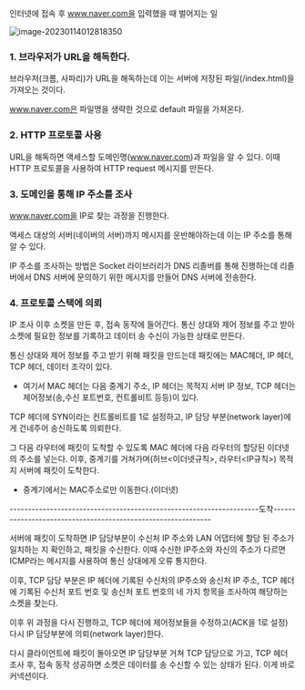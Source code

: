 인터넷에 접속 후 www.naver.com을 입력했을 때 벌어지는 일

![image-20230114012818350](C:\Users\tjdgu\AppData\Roaming\Typora\typora-user-images\image-20230114012818350.png)

### 1. 브라우저가 URL을 해독한다.

브라우저(크롬, 사파리)가 URL을 해독하는데 이는 서버에 저장된 파일(/index.html)을 가져오는 것이다.

www.naver.com은 파일명을 생략한 것으로 default 파일을 가져온다.

### 2. HTTP 프로토콜 사용

URL을 해독하면 액세스할 도메인명(www.naver.com)과 파일을 알 수 있다. 이때 HTTP 프로토콜을 사용하여 HTTP request 메시지를 만든다.

### 3. 도메인을 통해 IP 주소를 조사

www.naver.com을 IP로 찾는 과정을 진행한다.

액세스 대상의 서버(네이버의 서버)까지 메시지를 운반해야하는데 이는 IP 주소를 통해 알 수 있다.

IP 주소를 조사하는 방법은 Socket 라이브러리가 DNS 리졸버를 통해 진행하는데 리졸버에서 DNS 서버에 문의하기 위한 메시지를 만들어 DNS 서버에 전송한다.

### 4. 프로토콜 스택에 의뢰

IP 조사 이후 소켓을 만든 후, 접속 동작에 들어간다. 통신 상대와 제어 정보를 주고 받아 소켓에 필요한 정보를 기록하고 데이터 송 수신이 가능한 상태로 만든다.

통신 상대와 제어 정보를 주고 받기 위해 패킷을 만드는데 패킷에는 MAC헤더, IP 헤더, TCP 헤더, 데이터 조각이 있다. 

- 여기서 MAC 헤더는 다음 중계기 주소, IP 헤더는 목적지 서버 IP 정보, TCP 헤더는 제어정보(송,수신 포트번호, 컨트롤비트 등등)이 있다.

TCP 헤더에 SYN이라는 컨트롤비트를 1로 설정하고, IP 담당 부분(network layer)에게 건네주어 송신하도록 의뢰한다.

그 다음 라우터에 패킷이 도착할 수 있도록 MAC 헤더에 다음 라우터의 할당된 이더넷의 주소를 넣는다. 이후, 중계기를 거쳐가며(허브<이더넷규칙>, 라우터<IP규칙>) 목적지 서버에 패킷이 도착한다.

- 중계기에서는 MAC주소로만 이동한다.(이더넷)

--------------------------------------------------------------------도착-------------------------------------------------------------

서버에 패킷이 도착하면 IP 담당부분이 수신처 IP 주소와 LAN 어댑터에 할당 된 주소가 일치하는 지 확인하고, 패킷을 수신한다. 이때 수신한 IP주소와 자신의 주소가 다르면 ICMP라는 메시지를 사용하여 통신 상대에게 오류 통지한다.

이후, TCP 담당 부분은 IP 헤더에 기록된 수신처의 IP주소와 송신처 IP 주소, TCP 헤더에 기록된 수신처 포트 번호 및 송신처 포트 번호의 네 가지 항목을 조사하여 해당하는 소켓을 찾는다.

이후 위 과정을 다시 진행하고, TCP 헤더에 제어정보들을 수정하고(ACK을 1로 설정) 다시 IP 담당부분에 의뢰(network layer)한다.

다시 클라이언트에 패킷이 돌아오면 IP 담당부분 거쳐 TCP 담당으로 가고, TCP 헤더 조사 후, 접속 동작 성공하면 소켓은 데이터를 송 수신할 수 있는 상태가 된다. 이게 바로 커넥션이다.

